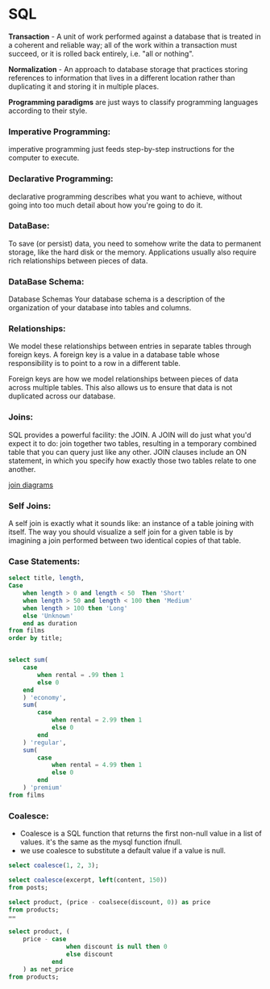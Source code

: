 # SQL 

**Transaction** - A unit of work performed against a database that is treated in a coherent and reliable way; all of the work within a transaction must succeed, or it is rolled back entirely, i.e. "all or nothing".

**Normalization** - An approach to database storage that practices storing references to information that lives in a different location rather than duplicating it and storing it in multiple places.

**Programming paradigms** are just ways to classify programming languages according to their style.
### Imperative Programming:
imperative programming just feeds step-by-step instructions for the computer to execute.
### Declarative Programming: 
declarative programming describes what you want to achieve, without going into too much detail about how you're going to do it. 

### DataBase: 
To save (or persist) data, you need to somehow write the data to permanent storage, like the hard disk or the memory. Applications usually also require rich relationships between pieces of data. 


### DataBase Schema:
Database Schemas
Your database schema is a description of the organization of your database into tables and columns. 

### Relationships:
We model these relationships between entries in separate tables through foreign keys. A foreign key is a value in a database table whose responsibility is to point to a row in a different table.  

Foreign keys are how we model relationships between pieces of data across multiple tables. This also allows us to ensure that data is not duplicated across our database. 


### Joins:
SQL provides a powerful facility: the JOIN. A JOIN will do just what you'd expect it to do: join together two tables, resulting in a temporary combined table that you can query just like any other. JOIN clauses include an ON statement, in which you specify how exactly those two tables relate to one another.

[join diagrams](https://blog.codinghorror.com/a-visual-explanation-of-sql-joins/) 

### Self Joins: 
A self join is exactly what it sounds like: an instance of a table joining with itself. The way you should visualize a self join for a given table is by imagining a join performed between two identical copies of that table. 


### Case Statements:

```sql 
select title, length, 
Case 
    when length > 0 and length < 50  Then 'Short'
    when length > 50 and length < 100 then 'Medium'
    when length > 100 then 'Long'
    else 'Unknown' 
    end as duration 
from films 
order by title;  


select sum( 
    case  
        when rental = .99 then 1 
        else 0 
    end 
    ) 'economy', 
    sum( 
        case 
            when rental = 2.99 then 1 
            else 0 
        end 
    ) 'regular',  
    sum( 
        case 
            when rental = 4.99 then 1 
            else 0 
        end 
    ) 'premium' 
from films 
```

### Coalesce: 
- Coalesce is a SQL function that returns the first non-null value in a list of values. it's the same as the mysql function ifnull. 
- we use coalesce to substitute a default value if a value is null.  

```sql 
select coalesce(1, 2, 3);  

select coalesce(excerpt, left(content, 150)) 
from posts; 

select product, (price - coalsece(discount, 0)) as price  
from products; 
== 

select product, ( 
    price - case 
                when discount is null then 0 
                else discount 
            end 
    ) as net_price
from products; 

```